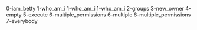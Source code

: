 0-iam_betty
1-who_am_i
1-who_am_i
1-who_am_i
2-groups
3-new_owner
4-empty
5-execute
6-multiple_permissions
6-multiple
6-multiple_permissions
7-everybody
